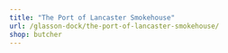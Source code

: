 ```yaml
---
title: "The Port of Lancaster Smokehouse"
url: /glasson-dock/the-port-of-lancaster-smokehouse/
shop: butcher
---
```

